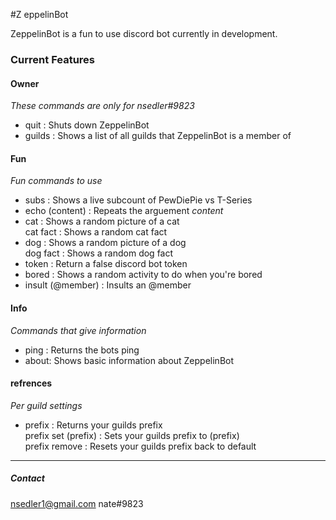 #Z eppelinBot

ZeppelinBot is a fun to use discord bot currently in development.

### Current Features

#### Owner
*These commands are only for nsedler#9823*
- quit : Shuts down ZeppelinBot
- guilds : Shows a list of all guilds that ZeppelinBot is a member of

#### Fun
*Fun commands to use*
- subs : Shows a live subcount of PewDiePie vs T-Series
- echo (content) : Repeats the arguement *content*
- cat : Shows a random picture of a cat  
 cat fact : Shows a random cat fact
- dog : Shows a random picture of a dog  
 dog  fact : Shows a random dog fact
- token : Return a false discord bot token
- bored : Shows a random activity to do when you're bored
- insult (@member) : Insults an @member  

#### Info
*Commands that give information*
- ping : Returns the bots ping
- about: Shows basic information about ZeppelinBot

#### refrences
*Per guild settings*
- prefix : Returns your guilds prefix  
 prefix set (prefix) : Sets your guilds prefix to (prefix)  
 prefix remove : Resets your guilds prefix back to default

------------


##### Contact
nsedler1@gmail.com
nate#9823

